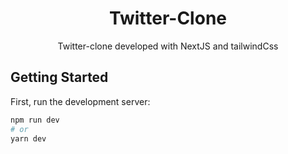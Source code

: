 <h1 align="center">Twitter-Clone</h1>

<p align="center">Twitter-clone developed with NextJS and tailwindCss</p>



## Getting Started

First, run the development server:

```bash
npm run dev
# or
yarn dev
```

